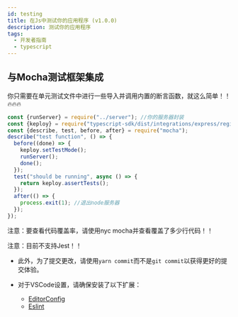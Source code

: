```yaml
---
id: testing
title: 在Js中测试你的应用程序 (v1.0.0)
description: 测试你的应用程序
tags:
  - 开发者指南
  - typescript
---
```


## 与Mocha测试框架集成

你只需要在单元测试文件中进行一些导入并调用内置的断言函数，就这么简单！！🔥🔥🔥

```js
const {runServer} = require("../server"); //你的服务器封装
const {keploy} = require("typescript-sdk/dist/integrations/express/register");
const {describe, test, before, after} = require("mocha");
describe("test function", () => {
  before((done) => {
    keploy.setTestMode();
    runServer();
    done();
  });
  test("should be running", async () => {
    return keploy.assertTests();
  });
  after(() => {
    process.exit(1); //退出node服务器
  });
});
```

注意：要查看代码覆盖率，请使用nyc mocha并查看覆盖了多少行代码！！

注意：目前不支持Jest！！

- 此外，为了提交更改，请使用`yarn commit`而不是`git commit`以获得更好的提交体验。

- 对于VSCode设置，请确保安装了以下扩展：
  - [EditorConfig](https://marketplace.visualstudio.com/items?itemName=EditorConfig.EditorConfig)
  - [Eslint](https://marketplace.visualstudio.com/items?itemName=dbaeumer.vscode-eslint)